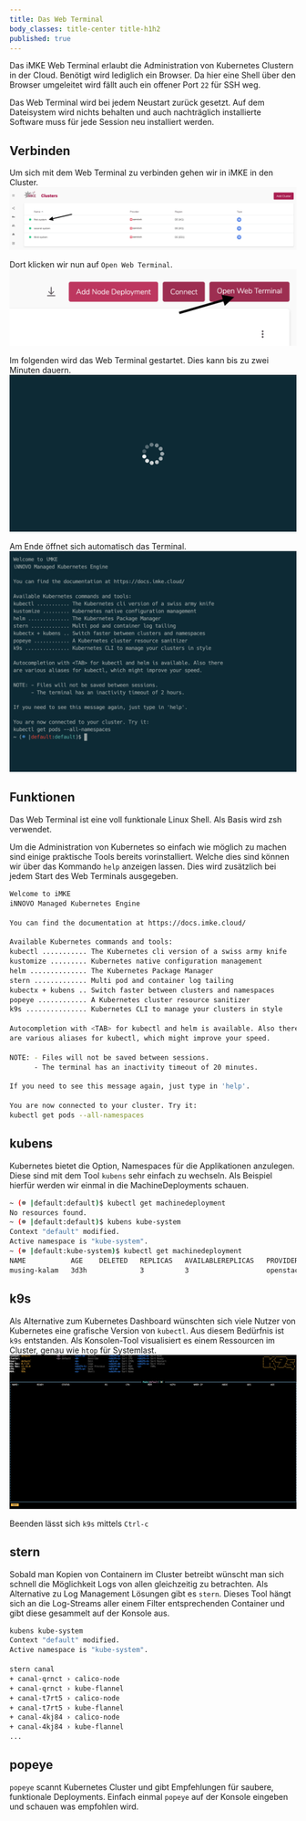 ```yaml
---
title: Das Web Terminal
body_classes: title-center title-h1h2
published: true
---
```


Das iMKE Web Terminal erlaubt die Administration von
Kubernetes Clustern in der Cloud. Benötigt wird lediglich
ein Browser. Da hier eine Shell über den Browser umgeleitet
wird fällt auch ein offener Port `22` für SSH weg.

Das Web Terminal wird bei jedem Neustart zurück gesetzt. Auf dem
Dateisystem wird nichts behalten und auch nachträglich installierte
Software muss für jede Session neu installiert werden.

## Verbinden

Um sich mit dem Web Terminal zu verbinden gehen wir in iMKE in den Cluster.
![Step 1](terminal_1.png)

Dort klicken wir nun auf `Open Web Terminal`.
![Step 2](terminal_2.png)

Im folgenden wird das Web Terminal gestartet. Dies kann bis zu zwei Minuten
dauern.
![Step 3](terminal_3.png)

Am Ende öffnet sich automatisch das Terminal.
![Step 4](terminal_4.png)

## Funktionen

Das Web Terminal ist eine voll funktionale Linux Shell. Als Basis wird zsh
verwendet.

Um die Administration von Kubernetes so einfach wie möglich zu machen
sind einige praktische Tools bereits vorinstalliert. Welche dies sind
können wir über das Kommando `help` anzeigen lassen. Dies wird zusätzlich
bei jedem Start des Web Terminals ausgegeben.

```bash
Welcome to iMKE
iNNOVO Managed Kubernetes Engine

You can find the documentation at https://docs.imke.cloud/

Available Kubernetes commands and tools:
kubectl ........... The Kubernetes cli version of a swiss army knife
kustomize ......... Kubernetes native configuration management
helm .............. The Kubernetes Package Manager
stern ............. Multi pod and container log tailing
kubectx + kubens .. Switch faster between clusters and namespaces
popeye ............ A Kubernetes cluster resource sanitizer
k9s ............... Kubernetes CLI to manage your clusters in style

Autocompletion with <TAB> for kubectl and helm is available. Also there
are various aliases for kubectl, which might improve your speed.

NOTE: - Files will not be saved between sessions.
      - The terminal has an inactivity timeout of 20 minutes.

If you need to see this message again, just type in 'help'.

You are now connected to your cluster. Try it:
kubectl get pods --all-namespaces
```

## kubens

Kubernetes bietet die Option, Namespaces für die Applikationen
anzulegen. Diese sind mit dem Tool `kubens` sehr einfach zu
wechseln. Als Beispiel hierfür werden wir einmal in die
MachineDeployments schauen.

```bash
~ (☸ |default:default)$ kubectl get machinedeployment
No resources found.
~ (☸ |default:default)$ kubens kube-system
Context "default" modified.
Active namespace is "kube-system".
~ (☸ |default:kube-system)$ kubectl get machinedeployment
NAME           AGE    DELETED   REPLICAS   AVAILABLEREPLICAS   PROVIDER    OS       VERSION
musing-kalam   3d3h             3          3                   openstack   coreos   1.15.0
```

## k9s

Als Alternative zum Kubernetes Dashboard wünschten sich viele
Nutzer von Kubernetes eine grafische Version von `kubectl`.
Aus diesem Bedürfnis ist `k9s` entstanden. Als Konsolen-Tool
visualisiert es einem Ressourcen im Cluster, genau wie `htop`
für Systemlast.
![k9s](k9s.png)

Beenden lässt sich `k9s` mittels `Ctrl-c`

## stern

Sobald man Kopien von Containern im Cluster betreibt wünscht man
sich schnell die Möglichkeit Logs von allen gleichzeitig zu betrachten.
Als Alternative zu Log Management Lösungen gibt es `stern`. Dieses Tool
hängt sich an die Log-Streams aller einem Filter entsprechenden Container
und gibt diese gesammelt auf der Konsole aus.

```bash
kubens kube-system
Context "default" modified.
Active namespace is "kube-system".

stern canal  
+ canal-qrnct › calico-node
+ canal-qrnct › kube-flannel
+ canal-t7rt5 › calico-node
+ canal-t7rt5 › kube-flannel
+ canal-4kj84 › calico-node
+ canal-4kj84 › kube-flannel
...
```

## popeye

`popeye` scannt Kubernetes Cluster und gibt Empfehlungen für saubere,
funktionale Deployments. Einfach einmal `popeye` auf der Konsole eingeben
und schauen was empfohlen wird.
